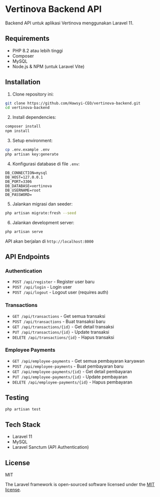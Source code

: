 # Vertinova Backend API

Backend API untuk aplikasi Vertinova menggunakan Laravel 11.

## Requirements

- PHP 8.2 atau lebih tinggi
- Composer
- MySQL
- Node.js & NPM (untuk Laravel Vite)

## Installation

1. Clone repository ini:
```bash
git clone https://github.com/Hawsyi-CEO/vertinova-backend.git
cd vertinova-backend
```

2. Install dependencies:
```bash
composer install
npm install
```

3. Setup environment:
```bash
cp .env.example .env
php artisan key:generate
```

4. Konfigurasi database di file `.env`:
```env
DB_CONNECTION=mysql
DB_HOST=127.0.0.1
DB_PORT=3306
DB_DATABASE=vertinova
DB_USERNAME=root
DB_PASSWORD=
```

5. Jalankan migrasi dan seeder:
```bash
php artisan migrate:fresh --seed
```

6. Jalankan development server:
```bash
php artisan serve
```

API akan berjalan di `http://localhost:8000`

## API Endpoints

### Authentication
- `POST /api/register` - Register user baru
- `POST /api/login` - Login user
- `POST /api/logout` - Logout user (requires auth)

### Transactions
- `GET /api/transactions` - Get semua transaksi
- `POST /api/transactions` - Buat transaksi baru
- `GET /api/transactions/{id}` - Get detail transaksi
- `PUT /api/transactions/{id}` - Update transaksi
- `DELETE /api/transactions/{id}` - Hapus transaksi

### Employee Payments
- `GET /api/employee-payments` - Get semua pembayaran karyawan
- `POST /api/employee-payments` - Buat pembayaran baru
- `GET /api/employee-payments/{id}` - Get detail pembayaran
- `PUT /api/employee-payments/{id}` - Update pembayaran
- `DELETE /api/employee-payments/{id}` - Hapus pembayaran

## Testing

```bash
php artisan test
```

## Tech Stack

- Laravel 11
- MySQL
- Laravel Sanctum (API Authentication)

## License

MIT

The Laravel framework is open-sourced software licensed under the [MIT license](https://opensource.org/licenses/MIT).
